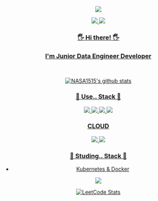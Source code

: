 
<p align='center'>
    <img src="https://capsule-render.vercel.app/api?type=waving&color=auto&height=300&section=header&text=I'am%20NASA1515&fontSize=90&animation=fadeIn&fontAlignY=38&desc=learning%20and%20Working%20up%20Data%20Enginnering%20From%20Korea!&descAlignY=51&descAlign=62"/>
</p>

<div align = "center">
<a href="https://nasa1515.com/"><img src="https://img.shields.io/badge/DevBlog-6799FF?style=flat-square&logo=Micro.blog&logoColor=white"/><a href="mailto:ws.nasa1515@gmail.com"> <img src="https://img.shields.io/badge/Gmail-D44638?style=flat-square&logo=Gmail&logoColor=white"/>

### 🖐 Hi there! 🖐
### I'm Junior Data Engineer Developer

<br/>

![NASA1515's github stats](https://github-readme-stats.vercel.app/api?username=nasa1515&show_icons=true&theme=radical)


### 📖 Use.. Stack 📖
 <img src="https://img.shields.io/badge/Python-007396?style=flat-square&logo=Python&logoColor=white"/>
 <img src="https://img.shields.io/badge/Bash,Shell-A9A9A9?style=flat-square&logo=gnubash&logoColor=white"/>
 <img src="https://img.shields.io/badge/Spark-FF7F50?style=flat-square&logo=apachespark&logoColor=white"/>
 <img src="https://img.shields.io/badge/MySQL-4479A1?style=flat-square&logo=MySQL&logoColor=white"/>
 
### CLOUD 

 <img src="https://img.shields.io/badge/Azure-1E90FF?style=flat-square&logo=icloud&logoColor=white"/>
 <img src="https://img.shields.io/badge/GCP-FFE5CC?style=flat-square&logo=googlecloud&logoColor=white"/>


### 📖 Studing.. Stack 📖

- Kubernetes & Docker
<img src="https://img.shields.io/badge/Kubernetes-4479A1?style=flat-square&logo=MySQL&logoColor=white"/>
 

![LeetCode Stats](https://leetcode.card.workers.dev/nasa1515?theme=dark&font=baloo&extension=null)

</div>
